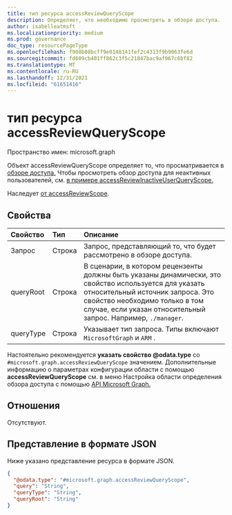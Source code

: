 ```yaml
---
title: тип ресурса accessReviewQueryScope
description: Определяет, что необходимо просмотреть в обзоре доступа.
author: isabelleatmsft
ms.localizationpriority: medium
ms.prod: governance
doc_type: resourcePageType
ms.openlocfilehash: f908b08bcff9e0148141fef2c4313f9b9063fe6d
ms.sourcegitcommit: fd609cb401ff862c3f5c21847bac9af967c6bf82
ms.translationtype: MT
ms.contentlocale: ru-RU
ms.lasthandoff: 12/31/2021
ms.locfileid: "61651416"
---
```

# <a name="accessreviewqueryscope-resource-type"></a>тип ресурса accessReviewQueryScope

Пространство имен: microsoft.graph

Объект accessReviewQueryScope определяет то, что просматривается в [обзоре доступа.](../resources/accessreviewsv2-overview.md) Чтобы просмотреть обзор доступа для неактивных пользователей, см. [в примере accessReviewInactiveUserQueryScope.](../resources/accessreviewinactiveusersqueryscope.md) 

Наследует [от accessReviewScope](../resources/accessreviewscope.md).

## <a name="properties"></a>Свойства
|Свойство|Тип|Описание|
|:---|:---|:---|
|Запрос|Строка|Запрос, представляющий то, что будет рассмотрено в обзоре доступа.|
|queryRoot|Строка|В сценарии, в котором рецензенты должны быть указаны динамически, это свойство используется для указать относительный источник запроса. Это свойство необходимо только в том случае, если указан относительный запрос. Например, `./manager`.|
|queryType|Строка|Указывает тип запроса. Типы включают `MicrosoftGraph` и `ARM` .|

Настоятельно рекомендуется **указать свойство @odata.type** со `#microsoft.graph.accessReviewQueryScope` значением. Дополнительные информацию о  параметрах конфигурации области с помощью **accessReviewQueryScope** см. в меню Настройка области определения обзора доступа с помощью [API Microsoft Graph.](/graph/accessreviews-scope-concept)

## <a name="relationships"></a>Отношения
Отсутствуют.

## <a name="json-representation"></a>Представление в формате JSON
Ниже указано представление ресурса в формате JSON.
<!-- {
  "blockType": "resource",
  "@odata.type": "microsoft.graph.accessReviewQueryScope"
}
-->
``` json
{
  "@odata.type": "#microsoft.graph.accessReviewQueryScope",
  "query": "String",
  "queryType": "String",
  "queryRoot": "String"
}
```
